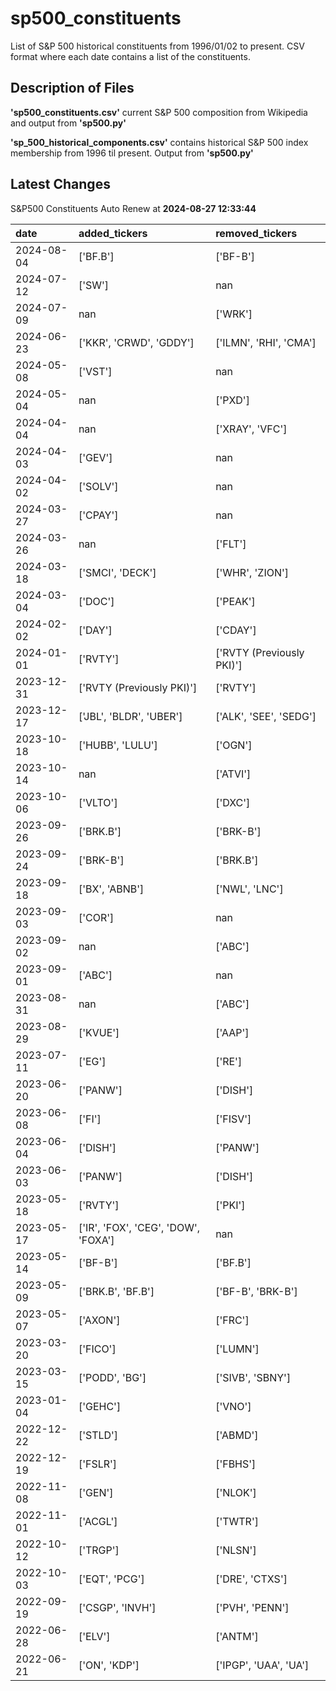 # sp500_constituents
List of S&amp;P 500 historical constituents from 1996/01/02 to present. CSV format where each date contains a list of the constituents.

## Description of Files

**'sp500_constituents.csv'** current S&P 500 composition from Wikipedia and output from **'sp500.py'**

**'sp_500_historical_components.csv'**  contains historical S&P 500 index membership from 1996 til present. Output from **'sp500.py'**

## Latest Changes
S&P500 Constituents Auto Renew at **2024-08-27 12:33:44**

| date       | added_tickers                       | removed_tickers           |
|:-----------|:------------------------------------|:--------------------------|
| 2024-08-04 | ['BF.B']                            | ['BF-B']                  |
| 2024-07-12 | ['SW']                              | nan                       |
| 2024-07-09 | nan                                 | ['WRK']                   |
| 2024-06-23 | ['KKR', 'CRWD', 'GDDY']             | ['ILMN', 'RHI', 'CMA']    |
| 2024-05-08 | ['VST']                             | nan                       |
| 2024-05-04 | nan                                 | ['PXD']                   |
| 2024-04-04 | nan                                 | ['XRAY', 'VFC']           |
| 2024-04-03 | ['GEV']                             | nan                       |
| 2024-04-02 | ['SOLV']                            | nan                       |
| 2024-03-27 | ['CPAY']                            | nan                       |
| 2024-03-26 | nan                                 | ['FLT']                   |
| 2024-03-18 | ['SMCI', 'DECK']                    | ['WHR', 'ZION']           |
| 2024-03-04 | ['DOC']                             | ['PEAK']                  |
| 2024-02-02 | ['DAY']                             | ['CDAY']                  |
| 2024-01-01 | ['RVTY']                            | ['RVTY (Previously PKI)'] |
| 2023-12-31 | ['RVTY (Previously PKI)']           | ['RVTY']                  |
| 2023-12-17 | ['JBL', 'BLDR', 'UBER']             | ['ALK', 'SEE', 'SEDG']    |
| 2023-10-18 | ['HUBB', 'LULU']                    | ['OGN']                   |
| 2023-10-14 | nan                                 | ['ATVI']                  |
| 2023-10-06 | ['VLTO']                            | ['DXC']                   |
| 2023-09-26 | ['BRK.B']                           | ['BRK-B']                 |
| 2023-09-24 | ['BRK-B']                           | ['BRK.B']                 |
| 2023-09-18 | ['BX', 'ABNB']                      | ['NWL', 'LNC']            |
| 2023-09-03 | ['COR']                             | nan                       |
| 2023-09-02 | nan                                 | ['ABC']                   |
| 2023-09-01 | ['ABC']                             | nan                       |
| 2023-08-31 | nan                                 | ['ABC']                   |
| 2023-08-29 | ['KVUE']                            | ['AAP']                   |
| 2023-07-11 | ['EG']                              | ['RE']                    |
| 2023-06-20 | ['PANW']                            | ['DISH']                  |
| 2023-06-08 | ['FI']                              | ['FISV']                  |
| 2023-06-04 | ['DISH']                            | ['PANW']                  |
| 2023-06-03 | ['PANW']                            | ['DISH']                  |
| 2023-05-18 | ['RVTY']                            | ['PKI']                   |
| 2023-05-17 | ['IR', 'FOX', 'CEG', 'DOW', 'FOXA'] | nan                       |
| 2023-05-14 | ['BF-B']                            | ['BF.B']                  |
| 2023-05-09 | ['BRK.B', 'BF.B']                   | ['BF-B', 'BRK-B']         |
| 2023-05-07 | ['AXON']                            | ['FRC']                   |
| 2023-03-20 | ['FICO']                            | ['LUMN']                  |
| 2023-03-15 | ['PODD', 'BG']                      | ['SIVB', 'SBNY']          |
| 2023-01-04 | ['GEHC']                            | ['VNO']                   |
| 2022-12-22 | ['STLD']                            | ['ABMD']                  |
| 2022-12-19 | ['FSLR']                            | ['FBHS']                  |
| 2022-11-08 | ['GEN']                             | ['NLOK']                  |
| 2022-11-01 | ['ACGL']                            | ['TWTR']                  |
| 2022-10-12 | ['TRGP']                            | ['NLSN']                  |
| 2022-10-03 | ['EQT', 'PCG']                      | ['DRE', 'CTXS']           |
| 2022-09-19 | ['CSGP', 'INVH']                    | ['PVH', 'PENN']           |
| 2022-06-28 | ['ELV']                             | ['ANTM']                  |
| 2022-06-21 | ['ON', 'KDP']                       | ['IPGP', 'UAA', 'UA']     |